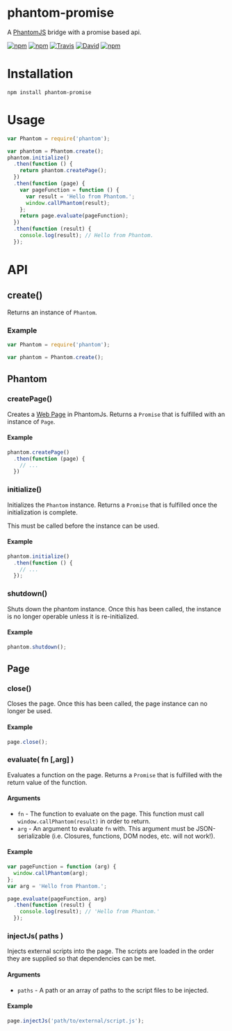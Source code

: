 # phantom-promise

A [PhantomJS](http://phantomjs.org/) bridge with a promise based api.

[![npm](https://img.shields.io/npm/v/phantom-promise.svg)]()
[![npm](https://img.shields.io/npm/l/phantom-promise.svg)]()
[![Travis](https://img.shields.io/travis/panosoft/phantom-promise.svg)]()
[![David](https://img.shields.io/david/panosoft/phantom-promise.svg)]()
[![npm](https://img.shields.io/npm/dm/phantom-promise.svg)]()

# Installation

```
npm install phantom-promise
```

# Usage

```js
var Phantom = require('phantom');

var phantom = Phantom.create();
phantom.initialize()
  .then(function () {
    return phantom.createPage();
  })
  .then(function (page) {
    var pageFunction = function () {
      var result = 'Hello from Phantom.';
      window.callPhantom(result);
    };
    return page.evaluate(pageFunction);
  })
  .then(function (result) {
    console.log(result); // Hello from Phantom.
  });
```

# API

## create()

Returns an instance of `Phantom`.

### Example

```js
var Phantom = require('phantom');

var phantom = Phantom.create();
```

## Phantom

### createPage()

Creates a [Web Page](http://phantomjs.org/api/webpage/) in PhantomJs. Returns a `Promise` that is fulfilled with an instance of `Page`.

#### Example

```js
phantom.createPage()
  .then(function (page) {
    // ...
  })
```

### initialize()

Initializes the `Phantom` instance. Returns a `Promise` that is fulfilled once the initialization is complete.

This must be called before the instance can be used.

#### Example

```js
phantom.initialize()
  .then(function () {
    // ...
  });
```

### shutdown()

Shuts down the phantom instance. Once this has been called, the instance is no longer operable unless it is re-initialized.

#### Example

```js
phantom.shutdown();
```

## Page

### close()

Closes the page. Once this has been called, the page instance can no longer be used.

#### Example

```js
page.close();
```

### evaluate( fn [,arg] )

Evaluates a function on the page. Returns a `Promise` that is fulfilled with the return value of the function.

#### Arguments

- `fn` - The function to evaluate on the page. This function must call `window.callPhantom(result)` in order to return.
- `arg` - An argument to evaluate `fn` with. This argument must be JSON-serializable (i.e. Closures, functions, DOM nodes, etc. will not work!).

#### Example

```js
var pageFunction = function (arg) {
  window.callPhantom(arg);
};
var arg = 'Hello from Phantom.';

page.evaluate(pageFunction, arg)
  .then(function (result) {
    console.log(result); // 'Hello from Phantom.'
  });
```

### injectJs( paths )

Injects external scripts into the page. The scripts are loaded in the order they are supplied so that dependencies can be met.

#### Arguments

- `paths` - A path or an array of paths to the script files to be injected.

#### Example

```js
page.injectJs('path/to/external/script.js');
```
